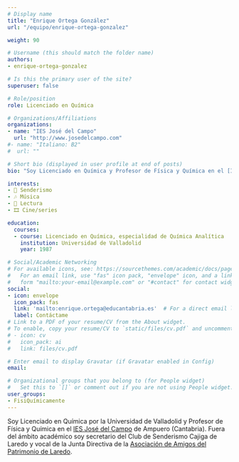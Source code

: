 ```yaml
---
# Display name
title: "Enrique Ortega González"
url: "/equipo/enrique-ortega-gonzalez"

weight: 90

# Username (this should match the folder name)
authors:
- enrique-ortega-gonzalez

# Is this the primary user of the site?
superuser: false

# Role/position
role: Licenciado en Química

# Organizations/Affiliations
organizations:
- name: "IES José del Campo"
  url: "http://www.josedelcampo.com"
#- name: "Italiano: B2"
#  url: ""  

# Short bio (displayed in user profile at end of posts)
bio: "Soy Licenciado en Química y Profesor de Física y Química en el [IES José del Campo](http://www.josedelcampo.com) de Ampuero (Cantabria)."

interests:
- 🥾 Senderismo
- 🎶 Música
- 📖 Lectura
- 🎞️ Cine/series

education:
  courses:
  - course: Licenciado en Química, especialidad de Química Analítica
    institution: Universidad de Valladolid
    year: 1987  

# Social/Academic Networking
# For available icons, see: https://sourcethemes.com/academic/docs/page-builder/#icons
#   For an email link, use "fas" icon pack, "envelope" icon, and a link in the
#   form "mailto:your-email@example.com" or "#contact" for contact widget.
social:
- icon: envelope
  icon_pack: fas
  link: 'mailto:enrique.ortega@educantabria.es'  # For a direct email link, use "mailto:test@example.org".
  label: Contáctame
# Link to a PDF of your resume/CV from the About widget.
# To enable, copy your resume/CV to `static/files/cv.pdf` and uncomment the lines below.
# - icon: cv
#   icon_pack: ai
#   link: files/cv.pdf

# Enter email to display Gravatar (if Gravatar enabled in Config)
email:

# Organizational groups that you belong to (for People widget)
#   Set this to `[]` or comment out if you are not using People widget.
user_groups:
- FisiQuímicamente
---
```


Soy Licenciado en Química por la Universidad de Valladolid y Profesor de Física y Química en el [IES José del Campo](http://www.josedelcampo.com) de Ampuero (Cantabria). Fuera del ámbito académico soy secretario del Club de Senderismo Cajiga de Laredo y vocal de la Junta Directiva de la [Asociación de Amigos del Patrimonio de Laredo](http://amigosdelpatrimoniodelaredo.es).